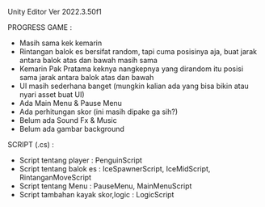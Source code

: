 Unity Editor Ver 2022.3.50f1

PROGRESS GAME : 
- Masih sama kek kemarin
- Rintangan balok es bersifat random, tapi cuma posisinya aja, buat jarak antara balok atas dan bawah masih sama
- Kemarin Pak Pratama keknya nangkepnya yang dirandom itu posisi sama jarak antara balok atas dan bawah
- UI masih sederhana banget (mungkin kalian ada yang bisa bikin atau nyari asset buat UI)
- Ada Main Menu & Pause Menu
- Ada perhitungan skor (ini masih dipake ga sih?)
- Belum ada Sound Fx & Music
- Belum ada gambar background

SCRIPT (.cs) :
- Script tentang player : PenguinScript
- Script tentang balok es : IceSpawnerScript, IceMidScript, RintanganMoveScript
- Script tentang Menu : PauseMenu, MainMenuScript
- Script tambahan kayak skor,logic : LogicScript
